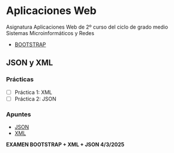 # Aplicaciones Web
Asignatura Aplicaciones Web de 2º curso del ciclo de grado medio Sistemas Microinformáticos y Redes

- [BOOTSTRAP](BOOTSTRAP.md)

## JSON y XML

### Prácticas

- [ ] Práctica 1: XML
- [ ] Práctica 2: JSON

### Apuntes

- [JSON](JSON.md)
- [XML](XML.md)

**EXAMEN BOOTSTRAP + XML + JSON 4/3/2025**

